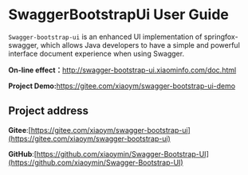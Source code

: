 # SwaggerBootstrapUi User Guide

`Swagger-bootstrap-ui` is an enhanced UI implementation of springfox-swagger, which allows Java developers to have a simple and powerful interface document experience when using Swagger.

**On-line effect：**<http://swagger-bootstrap-ui.xiaominfo.com/doc.html>

**Project Demo:**<https://gitee.com/xiaoym/swagger-bootstrap-ui-demo>

## Project address

**Gitee**:[https://gitee.com/xiaoym/swagger-bootstrap-ui](https://gitee.com/xiaoym/swagger-bootstrap-ui)

**GitHub**:[https://github.com/xiaoymin/Swagger-Bootstrap-UI](https://github.com/xiaoymin/Swagger-Bootstrap-UI)

 
 
 